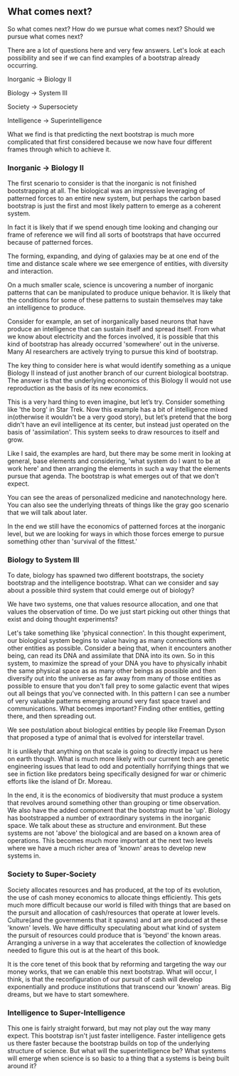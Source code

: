 
## What comes next?

So what comes next?  How do we pursue what comes next?  Should we pursue what comes next?

There are a lot of questions here and very few answers.  Let's look at each possibility and see if we can find examples of a bootstrap already occurring.

Inorganic -> Biology II

Biology -> System III

Society -> Supersociety

Intelligence -> Superintelligence

What we find is that predicting the next bootstrap is much more complicated that first considered because we now have four different frames through which to achieve it.

### Inorganic -> Biology II

The first scenario to consider is that the inorganic is not finished bootstrapping at all. The biological was an impressive leveraging of patterned forces to an entire new system, but perhaps the carbon based bootstrap is just the first and most likely pattern to emerge as a coherent system.

In fact it is likely that if we spend enough time looking and changing our frame of reference we will find all sorts of bootstraps that have occurred because of patterned forces.

The forming, expanding, and dying of galaxies may be at one end of the time and distance scale where we see emergence of entities, with diversity and interaction.

On a much smaller scale, science is uncovering a number of inorganic patterns that can be manipulated to produce unique behavior. It is likely that the conditions for some of these patterns to sustain themselves may take an intelligence to produce.

Consider for example, an set of inorganically based neurons that have produce an intelligence that can sustain itself and spread itself. From what we know about electricity and the forces involved, it is possible that this kind of bootstrap has already occurred 'somewhere' out in the universe. Many AI researchers are actively trying to pursue this kind of bootstrap.

The key thing to consider here is what would identify something as a unique Biology II instead of just another branch of our current biological bootstrap. The answer is that the underlying economics of this Biology II would not use reproduction as the basis of its new economics.

This is a very hard thing to even imagine, but let’s try. Consider something like 'the borg' in Star Trek. Now this example has a bit of intelligence mixed in(otherwise it wouldn't be a very good story), but let’s pretend that the borg didn't have an evil intelligence at its center, but instead just operated on the basis of 'assimilation'. This system seeks to draw resources to itself and grow.

Like I said, the examples are hard, but there may be some merit in looking at general, base elements and considering, 'what system do I want to be at work here' and then arranging the elements in such a way that the elements pursue that agenda. The bootstrap is what emerges out of that we don't expect.

You can see the areas of personalized medicine and nanotechnology here. You can also see the underlying threats of things like the gray goo scenario that we will talk about later.

In the end we still have the economics of patterned forces at the inorganic level, but we are looking for ways in which those forces emerge to pursue something other than 'survival of the fittest.'

### Biology to System III

To date, biology has spawned two different bootstraps, the society bootstrap and the intelligence bootstrap. What can we consider and say about a possible third system that could emerge out of biology?

We have two systems, one that values resource allocation, and one that values the observation of time. Do we just start picking out other things that exist and doing thought experiments?

Let's take something like 'physical connection'. In this thought experiment, our biological system begins to value having as many connections with other entities as possible. Consider a being that, when it encounters another being, can read its DNA and assimilate that DNA into its own. So in this system, to maximize the spread of your DNA you have to physically inhabit the same physical space as as many other beings as possible and then diversify out into the universe as far away from many of those entities as possible to ensure that you don't fall prey to some galactic event that wipes out all beings that you've connected with. In this pattern I can see a number of very valuable patterns emerging around very fast space travel and communications. What becomes important? Finding other entities, getting there, and then spreading out.

We see postulation about biological entities by people like Freeman Dyson that proposed a type of animal that is evolved for interstellar travel.

It is unlikely that anything on that scale is going to directly impact us here on earth though. What is much more likely with our current tech are genetic engineering issues that lead to odd and potentially horrifying things that we see in fiction like predators being specifically designed for war or chimeric efforts like the island of Dr. Moreau.

In the end, it is the economics of biodiversity that must produce a system that revolves around something other than grouping or time observation. We also have the added component that the bootstrap must be 'up'. Biology has bootstrapped a number of extraordinary systems in the inorganic space. We talk about these as structure and environment. But these systems are not 'above' the biological and are based on a known area of operations. This becomes much more important at the next two levels where we have a much richer area of 'known' areas to develop new systems in.

### Society to Super-Society

Society allocates resources and has produced, at the top of its evolution, the use of cash money economics to allocate things efficiently. This gets much more difficult because our world is filled with things that are based on the pursuit and allocation of cash/resources that operate at lower levels. Culture(and the governments that it spawns) and art are produced at these 'known' levels. We have difficulty speculating about what kind of system the pursuit of resources could produce that is 'beyond' the known areas.  Arranging a universe in a way that accelerates the collection of knowledge needed to figure this out is at the heart of this book.

It is the core tenet of this book that by reforming and targeting the way our money works, that we can enable this next bootstrap. What will occur, I think, is that the reconfiguration of our pursuit of cash will develop exponentially and produce institutions that transcend our 'known' areas. Big dreams, but we have to start somewhere.

### Intelligence to Super-Intelligence

This one is fairly straight forward, but may not play out the way many expect. This bootstrap isn't just faster intelligence. Faster intelligence gets us there faster because the bootstrap builds on top of the underlying structure of science. But what will the superintelligence be? What systems will emerge when science is so basic to a thing that a systems is being built around it?


